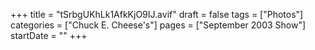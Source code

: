 +++
title = "tSrbgUKhLk1AfkKjO9IJ.avif"
draft = false
tags = ["Photos"]
categories = ["Chuck E. Cheese's"]
pages = ["September 2003 Show"]
startDate = ""
+++
